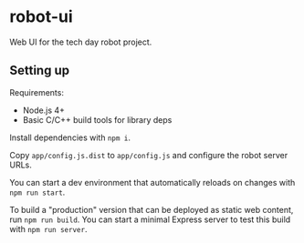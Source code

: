 # robot-ui

Web UI for the tech day robot project.

## Setting up

Requirements:
- Node.js 4+
- Basic C/C++ build tools for library deps

Install dependencies with `npm i`.

Copy `app/config.js.dist` to `app/config.js` and configure the robot server URLs.

You can start a dev environment that automatically reloads on changes with `npm run start`.

To build a "production" version that can be deployed as static web content, run `npm run build`. You can start a minimal Express server to test this build with `npm run server`.
